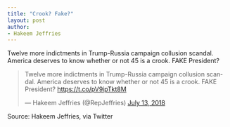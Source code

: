 ```yaml
---
title: "Crook? Fake?"
layout: post
author:
- Hakeem Jeffries
---
```


Twelve more indictments in Trump-Russia campaign collusion scandal. America deserves to know whether or not 45 is a crook. FAKE President?

<blockquote class="twitter-tweet"><p lang="en" dir="ltr">Twelve more indictments in Trump-Russia campaign collusion scandal. America deserves to know whether or not 45 is a crook. FAKE President? <a href="https://t.co/pV9ipTkt8M">https://t.co/pV9ipTkt8M</a></p>&mdash; Hakeem Jeffries (@RepJeffries) <a href="https://twitter.com/RepJeffries/status/1017858608556576770?ref_src=twsrc%5Etfw">July 13, 2018</a></blockquote> <script async src="https://platform.twitter.com/widgets.js" charset="utf-8"></script>

Source: Hakeem Jeffries, via Twitter
